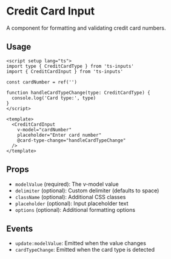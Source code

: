 # Credit Card Input

A component for formatting and validating credit card numbers.

## Usage

```vue
<script setup lang="ts">
import type { CreditCardType } from 'ts-inputs'
import { CreditCardInput } from 'ts-inputs'

const cardNumber = ref('')

function handleCardTypeChange(type: CreditCardType) {
  console.log('Card type:', type)
}
</script>

<template>
  <CreditCardInput
    v-model="cardNumber"
    placeholder="Enter card number"
    @card-type-change="handleCardTypeChange"
  />
</template>
```

## Props

- `modelValue` (required): The v-model value
- `delimiter` (optional): Custom delimiter (defaults to space)
- `className` (optional): Additional CSS classes
- `placeholder` (optional): Input placeholder text
- `options` (optional): Additional formatting options

## Events

- `update:modelValue`: Emitted when the value changes
- `cardTypeChange`: Emitted when the card type is detected
